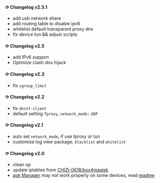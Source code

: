 #### ⟳ Changelog v2.5.1
- add usb network share
- add routing table to disable ipv6
- whitelist default transparent proxy dns
- fix device tun && adjust scripts

#### ⟳ Changelog v2.5
- add IPv6 support
- Optimize clash dns hijack

#### ⟳ Changelog v2.3
- fix `cgroup_limit`

#### ⟳ Changelog v2.2
- fix `dnstt-client`
- default setting `Tproxy`, `network_mode:` `UDP`

#### ⟳ Changelog v2.1
- auto set `network_mode`, if use tproxy or tun
- customize log view package, `blacklist` and `whitelist`

#### ⟳ Changelog v2.0
- clean up
- update iptables from [CHIZI-0618/box4magisk](https://github.com/CHIZI-0618/box4magisk)
- [apk Manager](https://github.com/taamarin/ClashforMagisk/releases/download/v2.1/CFM_Manager-1.6.4.80.apk) may not work properly on some devices, read [readme](https://github.com/taamarin/ClashforMagisk/blob/master/README.md)